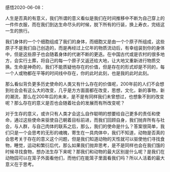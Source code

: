 感悟2020-06-08：

人生是否真的有意义，我们所谓的意义看似是我们在时间推移中不断为自己穿上的一件件衣服，而在我们到达生命尽头的时候，脱下所有的行装，换上寿衣，完结这一生的旅行。

我们身体的一个个细胞组成了我们的身体，而细胞又是由一个个原子所组成，这些原子不是我们自己创造的，而是再经过上亿年的物质流动后，有幸组装到你的身体中，但是这些原子也会随着身体的代谢不断的更迭。在中国古代或是农村的很多地方，会实行土葬，将自己的每一个原子又返还给大地，让大地又重新进行物质交换。生命是神奇的，我们不能质疑他存在的价值，但是存在的形式却是不同的，每一个人或物都在平等的时间线中存在，你的此时此刻，也是我的此时此刻。

那么看似背负更多历史使命的人类又有什么存在的价值呢，200年前的人们不会想到社会会有这么大的改变，几乎是方方面面都在改变，思想，文化，新的事物，新的潮流，那么在200年后的未来，是不是有同样我们未曾想过，也想象不到的改变呢？那么存在的意义是否也会随着社会的发展而有所改变呢？

​	对于生存的意义，或许只有人类才会这么自作聪明的想要给自己更多的责任和使命，通过这些使命来驱使自己朝着目标前进，而我们回顾自身，我们抛弃所有与社会，与人群，与自己肉体的联系之后，那么，我们的使命是什么？答案很简单，我们只是一个会思考的无形的魂魄，寄生在一具肉体中，我们不知道，动物是否真的会思考关于存在的意义这个问题，但是我们知道动物的天性就可以驱使他们寻找食物，睡觉，运动和繁衍后代，那么如果我们抛弃思考，是不是同样也会在我们饿的时候寻找食物，想办法生存下来呢？那我们和动物的最大区别是什么呢？是我们在动物园可以在笼子外面看他们，而他们在能笼子里面看我们吗？所以人活着的最大意义在于思考。

